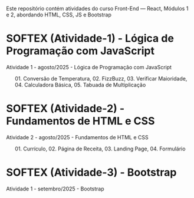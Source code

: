 Este repositório contém atividades do curso Front-End — React, Módulos 1 e 2, abordando HTML, CSS, JS e Bootstrap
# SOFTEX (Atividade-1) - Lógica de Programação com JavaScript
Atividade 1 - agosto/2025 - Lógica de Programação com JavaScript
<ul> 01. Conversão de Temperatura, 02. FizzBuzz, 03. Verificar Maioridade, 04. Calculadora Básica, 05. Tabuada de Multiplicação </ul>

# SOFTEX (Atividade-2) - Fundamentos de HTML e CSS
Atividade 2 - agosto/2025 - Fundamentos de HTML e CSS
<ul> 01. Currículo, 02. Página de Receita, 03. Landing Page, 04. Formulário </ul>

# SOFTEX (Atividade-3) - Bootstrap
Atividade 1 - setembro/2025 - Bootstrap


